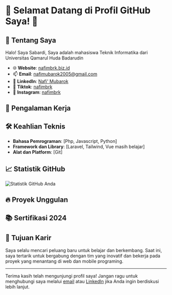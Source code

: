 # 🌟 Selamat Datang di Profil GitHub Saya! 🌟

## 🚀 Tentang Saya
Halo! Saya Sabardi, Saya adalah mahasiswa Teknik Informatika dari Universitas Qamarul Huda Badarudin

- 🌐 **Website**: [nafimbrk.biz.id](https://nafimbrk.id)
- 📫 **Email**: [nafimubarok2005@gmail.com](mailto:nafimubarok2005@gmail.com)
- 💼 **LinkedIn**: [Nafi' Mubarok](https://www.linkedin.com/in/nafi-mubarok-3b1009290)
- 📘 **Tiktok**: [nafimbrk](https://www.tiktok.com/@nafimbrk)
- 📸 **Instagram**: [nafimbrk](https://www.instagram.com/nafimbrk)

## 💼 Pengalaman Kerja

## 🛠️ Keahlian Teknis

- **Bahasa Pemrograman**: [Php, Javascript, Python]
- **Framework dan Library**: [Laravel, Tailwind, Vue masih belajar]
- **Alat dan Platform**: [Git]

## 📈 Statistik GitHub

![Statistik GitHub Anda](https://github-readme-stats.vercel.app/api?username=nafimbrk&show_icons=true&theme=radical)

## 🔥 Proyek Unggulan

## 📚 Sertifikasi 2024

<!--
- [sertifikasi junior full stack web developer](https://example.com/certification2)
- [Studi Independen batch 6](https://example.com/certification2)
- [Dicoding (web dasar)]([https://example.com/certification2](https://www.dicoding.com/dicodingassets/coursecertificate/7cd4a2ac9a6dc5fa69a73ca7effde8ba6a6b7405/view))
- [Coding subuh 2024](https://drive.google.com/file/d/1u8lhe6XjoPONpLu7lKtJtz_k5exSzmbH/view?usp=sharing)
-->

## 🎯 Tujuan Karir

Saya selalu mencari peluang baru untuk belajar dan berkembang. Saat ini, saya tertarik untuk bergabung dengan tim yang inovatif dan bekerja pada proyek yang menantang di web dan mobile programing.

---

Terima kasih telah mengunjungi profil saya! Jangan ragu untuk menghubungi saya melalui [email](mailto:nafimubarok2005@gmail.com) atau [LinkedIn](https://www.linkedin.com/in/nafi-mubarok-3b1009290) jika Anda ingin berdiskusi lebih lanjut.
